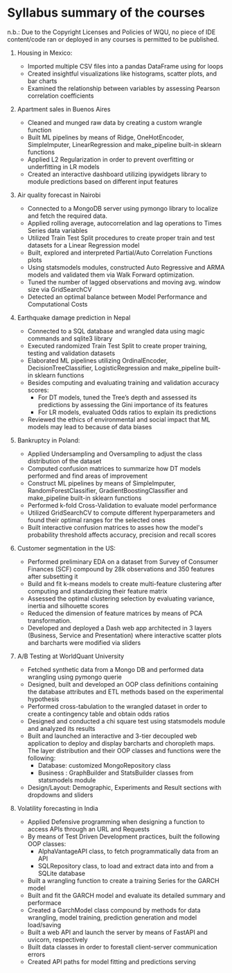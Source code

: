 # Syllabus summary of the courses

n.b.: Due to the Copyright Licenses and Policies of WQU, no piece of IDE content/code ran or deployed in any courses is permitted to be published.




1. Housing in Mexico:
   
   + Imported multiple CSV files into a pandas DataFrame using for loops
   + Created insightful visualizations like histograms, scatter plots, and bar charts
   + Examined the relationship between variables by assessing Pearson correlation coefficients

2. Apartment sales in Buenos Aires
   
   +	Cleaned and munged raw data by creating a custom wrangle function
   +	Built ML pipelines by means of Ridge, OneHotEncoder, SimpleImputer, LinearRegression and make_pipeline built-in sklearn functions
   +	Applied L2 Regularization in order to prevent overfitting or underfitting in LR models
   +	Created an interactive dashboard utilizing ipywidgets library to module predictions based on different input features

3. Air quality forecast in Nairobi 
	+ Connected to a MongoDB server using pymongo library to localize and fetch the required data.
	+ Applied rolling average, autocorrelation and lag operations to Times Series data variables
	+ Utilized Train Test Split procedures to create proper train and test datasets for a Linear Regression model
	+ Built, explored and interpreted Partial/Auto Correlation Functions plots
	+ Using statsmodels modules, constructed Auto Regressive and ARMA models and validated them via Walk Forward optimization.
	+ Tuned the number of lagged observations and moving avg. window size via GridSearchCV 
	+ Detected an optimal balance between Model Performance and Computational Costs

4. Earthquake damage prediction in Nepal
	+ Connected to a SQL database and wrangled data using magic commands and sqlite3 library
   + Executed randomized Train Test Split to create proper training, testing and validation datasets
	+ Elaborated ML pipelines utilizing OrdinalEncoder, DecisionTreeClassifier, LogisticRegression and make_pipeline built-in sklearn functions
	+ Besides computing and evaluating training and validation accuracy scores:
	   	+ For DT models, tuned the Tree’s depth and assessed its predictions by assessing the Gini importance of its features
	   	+ For LR models, evaluated Odds ratios to explain its predictions
	+ Reviewed the ethics of environmental and social impact that ML models may lead to because of data biases

5. Bankruptcy in Poland:
	+ Applied Undersampling and Oversampling to adjust the class distribution of the dataset
	+ Computed confusion matrices to summarize how DT models performed and find areas of improvement
	+ Construct ML pipelines by means of SimpleImputer, RandomForestClassifier, GradientBoostingClassifier and make_pipeline built-in sklearn functions
	+ Performed k-fold Cross-Validation to evaluate model performance
	+ Utilized GridSearchCV to compute different hyperparameters and found their optimal ranges for the selected ones
	+ Built interactive confusion matrices to asses how the model's probability threshold affects accuracy, precision and recall scores

6. Customer segmentation in the US:
	+ Performed preliminary EDA on a dataset from Survey of Consumer Finances (SCF) compound by 28k observations and 350 features after subsetting it
	+ Build and fit k-means models to create multi-feature clustering after computing and standardizing their feature matrix
	+ Assessed the optimal clustering selection by evaluating variance, inertia and silhouette scores
	+ Reduced the dimension of feature matrices by means of PCA transformation.
	+ Developed and deployed a Dash web app architected in 3 layers (Business, Service and Presentation) where interactive scatter plots and barcharts were modified via sliders

7. A/B Testing at WorldQuant University
	+ Fetched synthetic data from a Mongo DB and performed data wrangling using pymongo querie
	+ Designed, built and developed an OOP class definitions containing the database attributes and ETL methods based on the experimental hypothesis
	+ Performed cross-tabulation to the wrangled dataset in order to create a contingency table and obtain odds ratios
	+ Designed and conducted a chi square test using statsmodels module and analyzed its results
	+ Built and launched an interactive and 3-tier decoupled web application to deploy and display barcharts and choropleth maps. The layer distribution and their OOP classes and functions were the following:
	  + Database: customized MongoRepository class
	  + Business : GraphBuilder and StatsBuilder classes from statsmodels module
 	+ Design/Layout: Demographic, Experiments and Result sections with dropdowns and sliders

8. Volatility forecasting in India
	+ Applied Defensive programming when designing a function to access APIs through an URL and Requests
	+ By means of Test Driven Development practices, built the following OOP classes:
	 	+ AlphaVantageAPI class, to fetch programmatically data from an API 
		+ SQLRepository class, to load and extract data into and from a SQLite database 
	+ Built a wrangling function to create a training Series for the GARCH model
	+ Built and fit the GARCH model and evaluate its detailed summary and performace 
	+ Created a GarchModel class compound by methods for data wrangling, model training, prediction generation and model load/saving
	+ Built a web API and launch the server by means of FastAPI and uvicorn, respectively
	+ Built data classes in order to forestall client-server communication errors
	+ Created API paths for model fitting and predictions serving 
